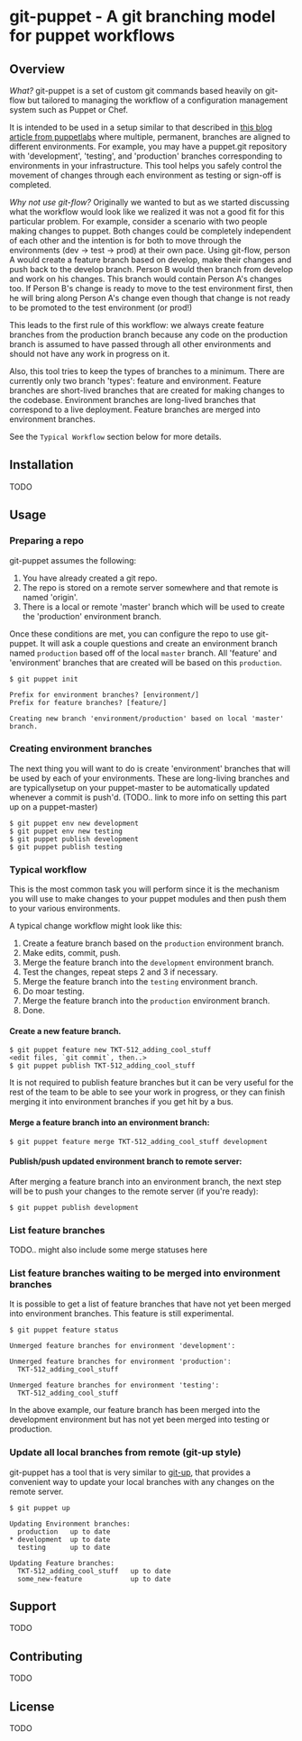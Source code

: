 git-puppet - A git branching model for puppet workflows
=======================================================

Overview
---------

_What?_ git-puppet is a set of custom git commands based heavily on git-flow
but tailored to managing the workflow of a configuration management system 
such as Puppet or Chef.

It is intended to be used in a setup similar to that described
in [this blog article from puppetlabs](http://puppetlabs.com/blog/git-workflow-and-puppet-environments/)
where multiple, permanent, branches are aligned to different environments. 
For example, you may have a puppet.git repository with 'development', 
'testing', and 'production' branches corresponding to environments in your 
infrastructure. This tool helps you safely control the movement of changes 
through each environment as testing or sign-off is completed.

_Why not use git-flow?_ Originally we wanted to but as we started discussing
what the workflow would look like we realized it was not a good fit for this
particular problem. For example, consider a scenario with two people making
changes to puppet. Both changes could be completely independent of each other
and the intention is for both to move through the environments (dev -> test ->
prod) at their own pace. Using git-flow, person A would create a feature branch
based on develop, make their changes and push back to the develop branch.
Person B would then branch from develop and work on his changes. This branch
would contain Person A's changes too. If Person B's change is ready to move to
the test environment first, then he will bring along Person A's change even
though that change is not ready to be promoted to the test environment (or
prod!)

This leads to the first rule of this workflow: we always create feature 
branches from the production branch because any code on the production branch 
is assumed to have passed through all other environments and should not have
any work in progress on it.

Also, this tool tries to keep the types of branches to a minimum. There are
currently only two branch 'types': feature and environment. Feature branches
are short-lived branches that are created for making changes to the codebase.
Environment branches are long-lived branches that correspond to a live
deployment. Feature branches are merged into environment branches.

See the `Typical Workflow` section below for more details.

Installation
------------

TODO

Usage
-----

### Preparing a repo

git-puppet assumes the following:

1. You have already created a git repo.
2. The repo is stored on a remote server somewhere and that remote is
   named 'origin'.
3. There is a local or remote 'master' branch which will be used to create
   the 'production' environment branch.

Once these conditions are met, you can configure the repo to use git-puppet.
It will ask a couple questions and create an environment branch named
`production` based off of the local `master` branch. All 'feature' and
'environment' branches that are created will be based on this `production`.

    $ git puppet init
    
    Prefix for environment branches? [environment/] 
    Prefix for feature branches? [feature/]

    Creating new branch 'environment/production' based on local 'master' branch.

### Creating environment branches

The next thing you will want to do is create 'environment' branches that will 
be used by each of your environments. These are long-living branches and are 
typicallysetup on your puppet-master to be automatically updated whenever a 
commit is push'd.
(TODO.. link to more info on setting this part up on a puppet-master)

    $ git puppet env new development
    $ git puppet env new testing
    $ git puppet publish development
    $ git puppet publish testing

### Typical workflow

This is the most common task you will perform since it is the mechanism you
will use to make changes to your puppet modules and then push them to your 
various environments.

A typical change workflow might look like this:

1. Create a feature branch based on the `production` environment branch.
2. Make edits, commit, push.
3. Merge the feature branch into the `development` environment branch.
4. Test the changes, repeat steps 2 and 3 if necessary.
5. Merge the feature branch into the `testing` environment branch.
6. Do moar testing.
7. Merge the feature branch into the `production` environment branch.
8. Done.

#### Create a new feature branch. 

    $ git puppet feature new TKT-512_adding_cool_stuff
    <edit files, `git commit`, then..>
    $ git puppet publish TKT-512_adding_cool_stuff

It is not required to publish feature branches but it can be very
useful for the rest of the team to be able to see your work in
progress, or they can finish merging it into environment branches if 
you get hit by a bus.
 
#### Merge a feature branch into an environment branch:

    $ git puppet feature merge TKT-512_adding_cool_stuff development

#### Publish/push updated environment branch to remote server:

After merging a feature branch into an environment branch, the next step will
be to push your changes to the remote server (if you're ready):

    $ git puppet publish development

### List feature branches

TODO.. might also include some merge statuses here

### List feature branches waiting to be merged into environment branches

It is possible to get a list of feature branches that have not yet been
merged into environment branches. This feature is still experimental.

    $ git puppet feature status
    
    Unmerged feature branches for environment 'development':

    Unmerged feature branches for environment 'production':
      TKT-512_adding_cool_stuff

    Unmerged feature branches for environment 'testing':
      TKT-512_adding_cool_stuff

In the above example, our feature branch has been merged into the 
development environment but has not yet been merged into
testing or production.

### Update all local branches from remote (git-up style)

git-puppet has a tool that is very similar to [git-up](https://github.com/aanand/git-up),
that provides a convenient way to update your local branches with any
changes on the remote server.

    $ git puppet up

    Updating Environment branches:
      production   up to date
    * development  up to date
      testing      up to date

    Updating Feature branches:
      TKT-512_adding_cool_stuff   up to date
      some_new-feature            up to date

Support
-------

TODO

Contributing
------------

TODO

License
-------

TODO
